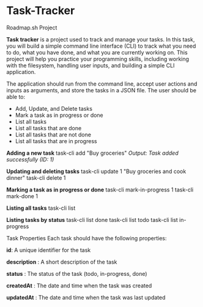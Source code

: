 # Task-Tracker
Roadmap.sh Project

**Task tracker** is a project used to track and manage your tasks. In this task, you will build a simple command line interface (CLI) to track what you need to do, what you have done, and what you are currently working on. This project will help you practice your programming skills, including working with the filesystem, handling user inputs, and building a simple CLI application.

The application should run from the command line, accept user actions and inputs as arguments, and store the tasks in a JSON file. The user should be able to:

- Add, Update, and Delete tasks
- Mark a task as in progress or done
- List all tasks
- List all tasks that are done
- List all tasks that are not done
- List all tasks that are in progress


**Adding a new task**
task-cli add "Buy groceries"
_Output: Task added successfully (ID: 1)_

**Updating and deleting tasks**
task-cli update 1 "Buy groceries and cook dinner"
task-cli delete 1

**Marking a task as in progress or done**
task-cli mark-in-progress 1
task-cli mark-done 1

**Listing all tasks**
task-cli list

**Listing tasks by status**
task-cli list done
task-cli list todo
task-cli list in-progress


Task Properties
Each task should have the following properties:

**id**: A unique identifier for the task

**description** : A short description of the task

**status** : The status of the task (todo, in-progress, done)

**createdAt** : The date and time when the task was created

**updatedAt** : The date and time when the task was last updated